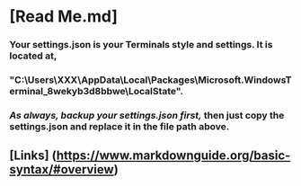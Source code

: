 # [**Read** **Me**.md]

### Your settings.json is your Terminals style and settings. It is located at,
### "C:\Users\XXX\AppData\Local\Packages\Microsoft.WindowsTerminal_8wekyb3d8bbwe\LocalState".


### *__As always, backup your settings.json first,__* then just copy the settings.json and replace it in the file path above.

## **[Links]** (https://www.markdownguide.org/basic-syntax/#overview) 